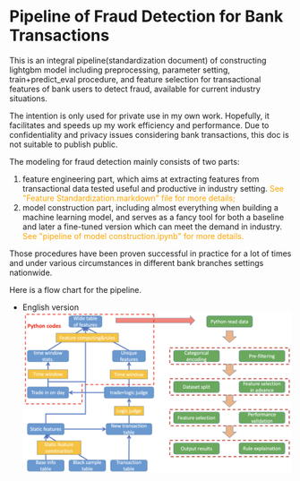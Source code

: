 # Pipeline of Fraud Detection for Bank Transactions

This is an integral pipeline(standardization document) of constructing lightgbm model including preprocessing, parameter setting, train+predict_eval procedure, and feature selection for transactional features of bank users to detect fraud, available for current industry situations.  

The intention is only used for private use in my own work. Hopefully, it facilitates and speeds up my work efficiency and performance. Due to confidentiality and privacy issues considering bank transactions, this doc is not suitable to publish public.  

The modeling for fraud detection mainly consists of two parts:

1. feature engineering part, which aims at extracting features from transactional data tested useful and productive in industry setting. <font color=orange>See "Feature Standardization.markdown" file for more details;</font>
2. model construction part, including almost everything when building a machine learning model, and serves as a fancy tool for both a baseline and later a fine-tuned version which can meet the demand in industry. <font color=orange>See "pipeline of model construction.ipynb" for more details. </font>

Those procedures have been proven successful in practice for a lot of times and under various circumstances in different bank branches settings nationwide.

Here is a flow chart for the pipeline.
- English version
![avatar](en_version.png)
